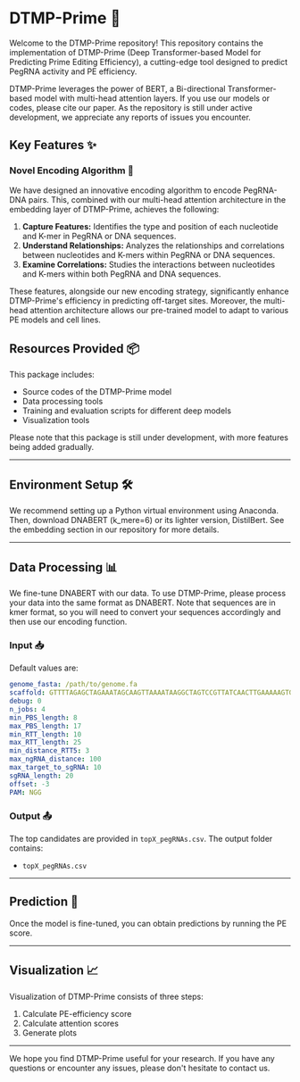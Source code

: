 # DTMP-Prime 🧬

Welcome to the DTMP-Prime repository! This repository contains the implementation of DTMP-Prime (Deep Transformer-based Model for Predicting Prime Editing Efficiency), a cutting-edge tool designed to predict PegRNA activity and PE efficiency.

DTMP-Prime leverages the power of BERT, a Bi-directional Transformer-based model with multi-head attention layers. If you use our models or codes, please cite our paper. As the repository is still under active development, we appreciate any reports of issues you encounter.

## Key Features ✨

### Novel Encoding Algorithm 🚀

We have designed an innovative encoding algorithm to encode PegRNA-DNA pairs. This, combined with our multi-head attention architecture in the embedding layer of DTMP-Prime, achieves the following:

1. **Capture Features:** Identifies the type and position of each nucleotide and K-mer in PegRNA or DNA sequences.
2. **Understand Relationships:** Analyzes the relationships and correlations between nucleotides and K-mers within PegRNA or DNA sequences.
3. **Examine Correlations:** Studies the interactions between nucleotides and K-mers within both PegRNA and DNA sequences.

These features, alongside our new encoding strategy, significantly enhance DTMP-Prime's efficiency in predicting off-target sites. Moreover, the multi-head attention architecture allows our pre-trained model to adapt to various PE models and cell lines.

## Resources Provided 📦

This package includes:

- Source codes of the DTMP-Prime model
- Data processing tools
- Training and evaluation scripts for different deep models
- Visualization tools

Please note that this package is still under development, with more features being added gradually.

---

## Environment Setup 🛠️

We recommend setting up a Python virtual environment using Anaconda. Then, download DNABERT (k_mere=6) or its lighter version, DistilBert. See the embedding section in our repository for more details.

---

## Data Processing 📊

We fine-tune DNABERT with our data. To use DTMP-Prime, please process your data into the same format as DNABERT. Note that sequences are in kmer format, so you will need to convert your sequences accordingly and then use our encoding function.

### Input 📥

Default values are:

```yaml
genome_fasta: /path/to/genome.fa
scaffold: GTTTTAGAGCTAGAAATAGCAAGTTAAAATAAGGCTAGTCCGTTATCAACTTGAAAAAGTGGCACCGAGTCGGTGC
debug: 0
n_jobs: 4
min_PBS_length: 8
max_PBS_length: 17
min_RTT_length: 10
max_RTT_length: 25
min_distance_RTT5: 3
max_ngRNA_distance: 100
max_target_to_sgRNA: 10
sgRNA_length: 20
offset: -3
PAM: NGG
```

### Output 📤

The top candidates are provided in `topX_pegRNAs.csv`. The output folder contains:

- `topX_pegRNAs.csv`

---

## Prediction 🔮

Once the model is fine-tuned, you can obtain predictions by running the PE score.

---

## Visualization 📈

Visualization of DTMP-Prime consists of three steps:

1. Calculate PE-efficiency score
2. Calculate attention scores
3. Generate plots

---

We hope you find DTMP-Prime useful for your research. If you have any questions or encounter any issues, please don't hesitate to contact us.
